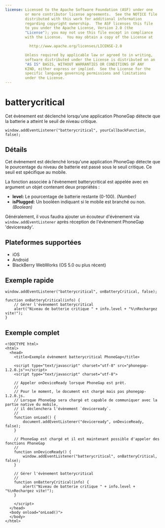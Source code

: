 ```yaml
---
license: Licensed to the Apache Software Foundation (ASF) under one
         or more contributor license agreements.  See the NOTICE file
         distributed with this work for additional information
         regarding copyright ownership.  The ASF licenses this file
         to you under the Apache License, Version 2.0 (the
         "License"); you may not use this file except in compliance
         with the License.  You may obtain a copy of the License at

           http://www.apache.org/licenses/LICENSE-2.0

         Unless required by applicable law or agreed to in writing,
         software distributed under the License is distributed on an
         "AS IS" BASIS, WITHOUT WARRANTIES OR CONDITIONS OF ANY
         KIND, either express or implied.  See the License for the
         specific language governing permissions and limitations
         under the License.
---
```


batterycritical
===============

Cet évènement est déclenché lorsqu'une application PhoneGap détecte que la batterie a atteint le seuil de niveau critique.

    window.addEventListener("batterycritical", yourCallbackFunction, false);

Détails
-------

Cet évènement est déclenché lorsqu'une application PhoneGap détecte que le pourcentage du niveau de batterie est passé sous le seuil critique. Ce seuil est spécifique au mobile.

La fonction associée à l'évènement batterycritical est appelée avec en argument un objet contenant deux propriétés :

- __level:__ Le pourcentage de batterie restante (0-100). _(Number)_
- __isPlugged:__ Un booléen indiquant si le mobile est branché ou non. _(Boolean)_

Généralement, il vous faudra ajouter un écouteur d'évènement via `window.addEventListener` après réception de l'évènement PhoneGap 'deviceready'.

Plateformes supportées
----------------------

- iOS
- Android
- BlackBerry WebWorks (OS 5.0 ou plus récent)

Exemple rapide
--------------

    window.addEventListener("batterycritical", onBatteryCritical, false);

    function onBatteryCritical(info) {
        // Gérer l'évènement batterycritical
       	alert("Niveau de batterie critique " + info.level + "%\nRechargez vite!"); 
    }

Exemple complet
---------------

    <!DOCTYPE html>
    <html>
      <head>
        <title>Exemple évènement batterycritical PhoneGap</title>

        <script type="text/javascript" charset="utf-8" src="phonegap-1.2.0.js"></script>
        <script type="text/javascript" charset="utf-8">

        // Appeler onDeviceReady lorsque PhoneGap est prêt.
        //
        // Pour le moment, le document est chargé mais pas phonegap-1.2.0.js.
        // Lorsque PhoneGap sera chargé et capable de communiquer avec la partie native du mobile,
        // il déclenchera l'évènement `deviceready`.
        // 
	    function onLoad() {
    	    document.addEventListener("deviceready", onDeviceReady, false);
    	}

        // PhoneGap est chargé et il est maintenant possible d'appeler des fonctions PhoneGap
        //
        function onDeviceReady() {
		    window.addEventListener("batterycritical", onBatteryCritical, false);
        }

        // Gérer l'évènement batterycritical
        //
        function onBatteryCritical(info) {
	       	alert("Niveau de batterie critique " + info.level + "%\nRechargez vite!"); 
        }
        
        </script>
      </head>
      <body onload="onLoad()">
      </body>
    </html>
